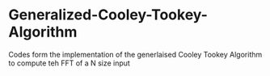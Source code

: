 # Generalized-Cooley-Tookey-Algorithm
Codes form the implementation of the generlaised Cooley Tookey Algorithm to compute teh FFT of a N size input
